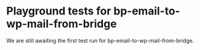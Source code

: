 # Playground tests for bp-email-to-wp-mail-from-bridge
We are still awaiting the first test run for bp-email-to-wp-mail-from-bridge.
